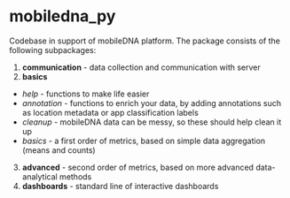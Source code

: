 # mobiledna_py
Codebase in support of mobileDNA platform. The package consists of the following subpackages:

1.    **communication** - data collection and communication with server
2.    **basics**
  * *help* - functions to make life easier
  * *annotation* - functions to enrich your data, by adding annotations such as location metadata or app classification labels
  * *cleanup* - mobileDNA data can be messy, so these should help clean it up
  * *basics* - a first order of metrics, based on simple data aggregation (means and counts) 
3.    **advanced** - second order of metrics, based on more advanced data-analytical methods
4.    **dashboards** - standard line of interactive dashboards